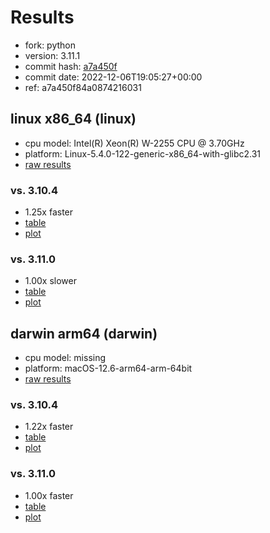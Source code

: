 # Results

- fork: python
- version: 3.11.1
- commit hash: [a7a450f](https://github.com/python/cpython/commit/a7a450f)
- commit date: 2022-12-06T19:05:27+00:00
- ref: a7a450f84a0874216031

## linux x86_64 (linux)

- cpu model: Intel(R) Xeon(R) W-2255 CPU @ 3.70GHz
- platform: Linux-5.4.0-122-generic-x86_64-with-glibc2.31
- [raw results](bm-20221206-linux-x86_64-python-a7a450f84a0874216031-3.11.1-a7a450f.json)

### vs. 3.10.4

- 1.25x faster
- [table](bm-20221206-linux-x86_64-python-a7a450f84a0874216031-3.11.1-a7a450f-vs-3.10.4.md)
- [plot](bm-20221206-linux-x86_64-python-a7a450f84a0874216031-3.11.1-a7a450f-vs-3.10.4.png)

### vs. 3.11.0

- 1.00x slower
- [table](bm-20221206-linux-x86_64-python-a7a450f84a0874216031-3.11.1-a7a450f-vs-3.11.0.md)
- [plot](bm-20221206-linux-x86_64-python-a7a450f84a0874216031-3.11.1-a7a450f-vs-3.11.0.png)

## darwin arm64 (darwin)

- cpu model: missing
- platform: macOS-12.6-arm64-arm-64bit
- [raw results](bm-20221206-darwin-arm64-python-a7a450f84a0874216031-3.11.1-a7a450f.json)

### vs. 3.10.4

- 1.22x faster
- [table](bm-20221206-darwin-arm64-python-a7a450f84a0874216031-3.11.1-a7a450f-vs-3.10.4.md)
- [plot](bm-20221206-darwin-arm64-python-a7a450f84a0874216031-3.11.1-a7a450f-vs-3.10.4.png)

### vs. 3.11.0

- 1.00x faster
- [table](bm-20221206-darwin-arm64-python-a7a450f84a0874216031-3.11.1-a7a450f-vs-3.11.0.md)
- [plot](bm-20221206-darwin-arm64-python-a7a450f84a0874216031-3.11.1-a7a450f-vs-3.11.0.png)

